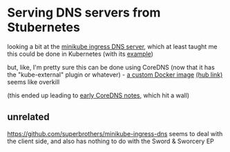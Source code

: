 # Serving DNS servers from Stubernetes

looking a bit at the [minikube ingress DNS server](https://github.com/kubernetes/minikube/tree/master/deploy/addons/ingress-dns), which at least taught me this could be done in Kubernetes (with its [example](https://raw.githubusercontent.com/kubernetes/minikube/master/deploy/addons/ingress-dns/example/example.yaml))

but, like, I'm pretty sure this can be done using CoreDNS (now that it has the "kube-external" plugin or whatever) - [a custom Docker image](https://gitlab.com/cryptexlabs/public/development/minikube-ingress-dns) [(hub link)](https://hub.docker.com/r/cryptexlabs/minikube-ingress-dns) seems like overkill

(this ended up leading to [early CoreDNS notes](ekme6-mhmzs-ytaej-g50g7-dhdtf), which hit a wall)

## unrelated

https://github.com/superbrothers/minikube-ingress-dns seems to deal with the client side, and also has nothing to do with the Sword & Sworcery EP
